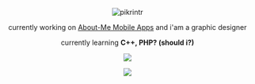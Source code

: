 <p align="center"> <img src="https://komarev.com/ghpvc/?username=pikrintr&label=Profile%20views&color=0e75b6&style=flat" alt="pikrintr" /> </p>
<p align="center">currently working on <a href="https://github.com/PikriNtr/About-Me">About-Me Mobile Apps</a> and i'am a graphic designer</p>
<p align="center">currently learning <strong>C++, PHP? (should i?)</strong></p>

<p align="center"><a href="https://github.com/PikriNtr"><img src="https://github-readme-stats.vercel.app/api/top-langs/?username=PikriNtr&theme=highcontrast&layout=compact"></a></p>
<p align="center">
<a href="https://www.t.me/PikriNtr" target="_blank"><img src="https://img.shields.io/badge/Telegram-Contact_Me-blue?style=for-the-badge&logo=Telegram">


